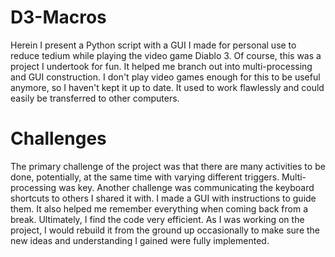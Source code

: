 # D3-Macros  
Herein I present a Python script with a GUI I made for personal use to reduce tedium while playing the video game Diablo 3. Of course, this was a project I undertook for fun. It helped me branch out into multi-processing and GUI construction. I don't play video games enough for this to be useful anymore, so I haven't kept it up to date. It used to work flawlessly and could easily be transferred to other computers.  

# Challenges  
The primary challenge of the project was that there are many activities to be done, potentially, at the same time with varying different triggers. Multi-processing was key. Another challenge was communicating the keyboard shortcuts to others I shared it with. I made a GUI with instructions to guide them. It also helped me remember everything when coming back from a break. Ultimately, I find the code very efficient. As I was working on the project, I would rebuild it from the ground up occasionally to make sure the new ideas and understanding I gained were fully implemented.   


